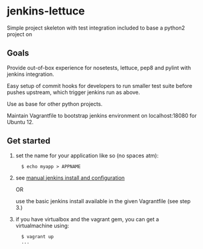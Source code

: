 jenkins-lettuce
===============

Simple project skeleton with test integration included to base a python2 project on

Goals
-----

Provide out-of-box experience for nosetests, lettuce, pep8 and pylint with jenkins integration.

Easy setup of commit hooks for developers to run smaller test suite before pushes upstream, which trigger jenkins run as above.

Use as base for other python projects.

Maintain Vagrantfile to bootstrap jenkins environment on localhost:18080 for Ubuntu 12.

Get started
-----------

1.  set the name for your application like so (no spaces atm):

    ```
      $ echo myapp > APPNAME
    ```

2.  see [manual jenkins install and configuration](vagrant/JENKINS_HOWTO)

    OR

    use the basic jenkins install available in the given Vagrantfile (see step 3.)

3.  if you have virtualbox and the vagrant gem, you can get a virtualmachine using:

    ```
      $ vagrant up
      ...
    ```

